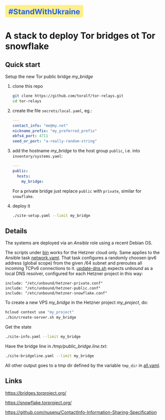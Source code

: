 [![StandWithUkraine](https://raw.githubusercontent.com/vshymanskyy/StandWithUkraine/main/badges/StandWithUkraine.svg)](https://github.com/vshymanskyy/StandWithUkraine/blob/main/docs/README.md)

# A stack to deploy Tor bridges ot Tor snowflake

## Quick start

Setup the new Tor public bridge _my_bridge_

1. clone this repo

   ```bash
   git clone https://github.com/toralf/tor-relays.git
   cd tor-relays
   ```

1. create the file `secrets/local.yaml`, eg.:

   ```yaml
   ---
   contact_info: "me@my.net"
   nickname_prefix: "my_preferred_prefix"
   obfs4_port: 4711
   seed_or_port: "a-really-random-string"
   ```

1. add the hostname _my_bridge_ to the host group `public`, i.e. into `inventory/systems.yaml`:

   ```yaml
   ---
   public:
     hosts:
       my_bridge:
   ```

   For a private bridge just replace `public` with `private`, similar for `snowflake`.

1. deploy it

   ```bash
   ./site-setup.yaml --limit my_bridge
   ```

## Details

The systems are deployed via an _Ansible_ role using a recent Debian OS.

The scripts under [bin](./bin) works for the Hetzner cloud only.
Same applies to the Ansible task [network.yaml](./playbooks/roles/setup/tasks/network.yaml).
That task configures a randomly choosen ipv6 address (global scope)
from the given /64 subnet and preroutes all incoming TCPv6 connections to it.
[update-dns.sh](./bin/update-dns.sh) expects _unbound_ as a local DNS resolver,
configured for each Hetzner project in this way:

```config
include: "/etc/unbound/hetzner-private.conf"
include: "/etc/unbound/hetzner-public.conf"
include: "/etc/unbound/hetzner-snowflake.conf"
```

To create a new VPS _my_bridge_ in the Hetzner project _my_project_, do:

```bash
hcloud context use "my_project"
./bin/create-server.sh my_bridge
```

Get the state

```bash
./site-info.yaml --limit my_bridge
```

Have the bridge line in _/tmp/public_bridge.line.txt_:

```bash
./site-bridgeline.yaml --limit my_bridge
```

All other output goes to a tmp dir defined by the variable `tmp_dir` in [all.yaml](./inventory/group_vars/all.yaml).

## Links

https://bridges.torproject.org/

https://snowflake.torproject.org/

https://github.com/nusenu/ContactInfo-Information-Sharing-Specification
